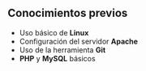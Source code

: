 ## Conocimientos previos ##

- Uso básico de **Linux**
- Configuración del servidor **Apache**
- Uso de la herramienta **Git**
- **PHP** y **MySQL** básicos